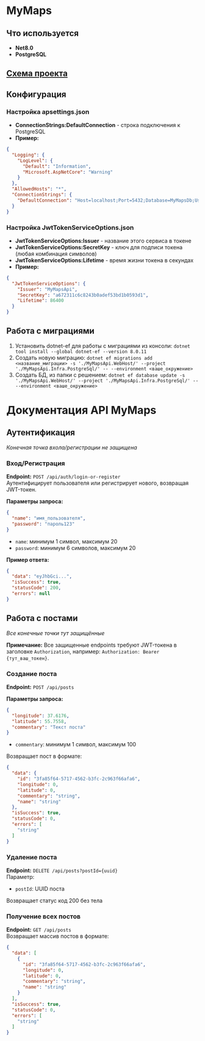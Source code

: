 # MyMaps

## Что используется
- **Net8.0**
- **PostgreSQL**

## [Схема проекта](SCHEME.md "Чистая архитектура")

## Конфигурация
### Настройка apsettings.json
- **ConnectionStrings:DefaultConnection** - строка подключения к PostgreSQL
- **Пример:**
```json
{
  "Logging": {
    "LogLevel": {
      "Default": "Information",
      "Microsoft.AspNetCore": "Warning"
    }
  },
  "AllowedHosts": "*",
  "ConnectionStrings": {
    "DefaultConnection": "Host=localhost;Port=5432;Database=MyMapsDb;Username=postgres;Password=14008"
  }
}

```
### Настройка JwtTokenServiceOptions.json
- **JwtTokenServiceOptions:Issuer** - название этого сервиса в токене
- **JwtTokenServiceOptions:SecretKey** - ключ для подписи токена (любая комбинация символов)
- **JwtTokenServiceOptions:Lifetime** - время жизни токена в секундах
- **Пример:**
```json
{
  "JwtTokenServiceOptions": {
    "Issuer": "MyMapsApi",
    "SecretKey": "a672311c6c8243b0adef53bd1b0593d1",
    "Lifetime": 86400
  }
}
```


## Работа с миграциями
1. Установить dotnet-ef для работы с миграциями из консоли: `dotnet tool install --global dotnet-ef --version 8.0.11`
2. Создать новую миграцию: `dotnet ef migrations add <название_миграции> -s './MyMapsApi.WebHost/' --project './MyMapsApi.Infra.PostgreSql/' -- --environment <ваше_окружение>`
3. Создать БД, из папки с решением: `dotnet ef database update -s './MyMapsApi.WebHost/' --project './MyMapsApi.Infra.PostgreSql/' -- --environment <ваше_окружение>`


# Документация API MyMaps

## Аутентификация

*Конечная точка вхола/регистрации не защищена*

### Вход/Регистрация  
**Endpoint:** `POST /api/auth/login-or-register`  
Аутентифицирует пользователя или регистрирует нового, возвращая JWT-токен.

**Параметры запроса:**  
```json
{
  "name": "имя_пользователя",
  "password": "пароль123"
}
```
- `name`: минимум 1 символ, максимум 20  
- `password`: минимум 6 символов, максимум 20

**Пример ответа:**  
```json
{
  "data": "eyJhbGci...",
  "isSuccess": true,
  "statusCode": 200,
  "errors": null
}
```

## Работа с постами

*Все конечные точки тут защищённые*

**Примечание:** Все защищенные endpoints требуют JWT-токена в заголовке `Authorization`, например: `Authorization: Bearer {тут_ваш_токен}`.

### Создание поста  
**Endpoint:** `POST /api/posts`  

**Параметры запроса:**  
```json
{
  "longitude": 37.6176,
  "latitude": 55.7558,
  "commentary": "Текст поста"
}
```
- `commentary`: минимум 1 символ, максимум 100

Возвращает пост в формате:  
```json
{
  "data": {
    "id": "3fa85f64-5717-4562-b3fc-2c963f66afa6",
    "longitude": 0,
    "latitude": 0,
    "commentary": "string",
    "name": "string"
  },
  "isSuccess": true,
  "statusCode": 0,
  "errors": [
    "string"
  ]
}
```
### Удаление поста  
**Endpoint:** `DELETE /api/posts?postId={uuid}`  
Параметр:  
- `postId`: UUID поста

Возвращает статус код 200 без тела

### Получение всех постов  
**Endpoint:** `GET /api/posts`  
Возвращает массив постов в формате:  
```json
{
  "data": [
    {
      "id": "3fa85f64-5717-4562-b3fc-2c963f66afa6",
      "longitude": 0,
      "latitude": 0,
      "commentary": "string",
      "name": "string"
    }
  ],
  "isSuccess": true,
  "statusCode": 0,
  "errors": [
    "string"
  ]
}
```
